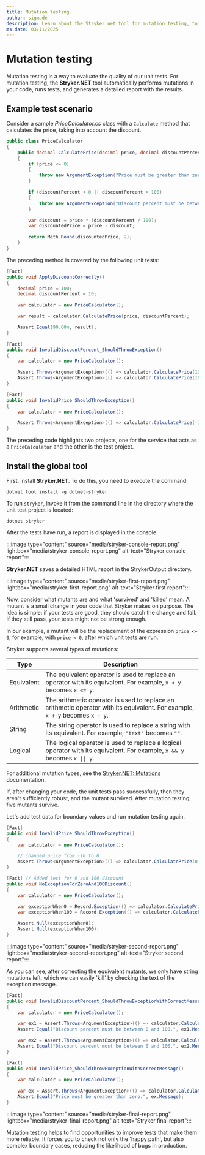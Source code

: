 ```yaml
---
title: Mutation testing
author: sigmade
description: Learn about the Stryker.net tool for mutation testing, to evaluate the quality of your unit tests.
ms.date: 03/11/2025
---
```


# Mutation testing

Mutation testing is a way to evaluate the quality of our unit tests. For mutation testing, the **Stryker.NET** tool automatically performs mutations in your code, runs tests, and generates a detailed report with the results.

## Example test scenario

Consider a sample _PriceCalculator.cs_ class with a `Calculate` method that calculates the price, taking into account the discount.

```csharp
public class PriceCalculator
{
    public decimal CalculatePrice(decimal price, decimal discountPercent)
    {
        if (price <= 0)
        {
            throw new ArgumentException("Price must be greater than zero.");
        }

        if (discountPercent < 0 || discountPercent > 100)
        {
            throw new ArgumentException("Discount percent must be between 0 and 100.");
        }

        var discount = price * (discountPercent / 100);
        var discountedPrice = price - discount;

        return Math.Round(discountedPrice, 2);
    }
}
```

The preceding method is covered by the following unit tests:

```csharp
[Fact]
public void ApplyDiscountCorrectly()
{
    decimal price = 100;
    decimal discountPercent = 10;

    var calculator = new PriceCalculator();

    var result = calculator.CalculatePrice(price, discountPercent);

    Assert.Equal(90.00m, result);
}

[Fact]
public void InvalidDiscountPercent_ShouldThrowException()
{
    var calculator = new PriceCalculator();

    Assert.Throws<ArgumentException>(() => calculator.CalculatePrice(100, -1));
    Assert.Throws<ArgumentException>(() => calculator.CalculatePrice(100, 101));
}

[Fact]
public void InvalidPrice_ShouldThrowException()
{
    var calculator = new PriceCalculator();

    Assert.Throws<ArgumentException>(() => calculator.CalculatePrice(-10, 10));
}
```


The preceding code highlights two projects, one for the service that acts as a `PriceCalculator` and the other is the test project.

## Install the global tool

First, install **Stryker.NET**.
To do this, you need to execute the command:

```dotnetcli
dotnet tool install -g dotnet-stryker
```

To run `stryker`, invoke it from the command line in the directory where the unit test project is located:

```dotnetcli
dotnet stryker
```

After the tests have run, a report is displayed in the console.

:::image type="content" source="media/stryker-console-report.png" lightbox="media/stryker-console-report.png" alt-text="Stryker console report":::

**Stryker.NET** saves a detailed HTML report in the StrykerOutput directory.

:::image type="content" source="media/stryker-first-report.png" lightbox="media/stryker-first-report.png" alt-text="Stryker first report":::

Now, consider what mutants are and what 'survived' and 'killed' mean. A mutant is a small change in your code that Stryker makes on purpose. The idea is simple: if your tests are good, they should catch the change and fail. If they still pass, your tests might not be strong enough. 

In our example, a mutant will be the replacement of the expression `price <= 0`, for example, with `price < 0`, after which unit tests are run.

Stryker supports several types of mutations:

| Type | Description |
|--|--|
| Equivalent | The equivalent operator is used to replace an operator with its equivalent. For example, `x < y` becomes `x <= y`. |
| Arithmetic | The arithmetic operator is used to replace an arithmetic operator with its equivalent. For example, `x + y` becomes `x - y`. |
| String | The string operator is used to replace a string with its equivalent. For example, `"text"` becomes `""`. |
| Logical | The logical operator is used to replace a logical operator with its equivalent. For example, `x && y` becomes `x \|\| y`. |

For additional mutation types, see the [Stryker.NET: Mutations](https://stryker-mutator.io/docs/stryker-net/mutations) documentation.

If, after changing your code, the unit tests pass successfully, then they aren't sufficiently robust, and the mutant survived.
After mutation testing, five mutants survive.

Let's add test data for boundary values and run mutation testing again.

```csharp
[Fact]
public void InvalidPrice_ShouldThrowException()
{
    var calculator = new PriceCalculator();

    // changed price from -10 to 0
    Assert.Throws<ArgumentException>(() => calculator.CalculatePrice(0, 10));
}

[Fact] // Added test for 0 and 100 discount
public void NoExceptionForZeroAnd100Discount()
{
    var calculator = new PriceCalculator();

    var exceptionWhen0 = Record.Exception(() => calculator.CalculatePrice(100, 0));
    var exceptionWhen100 = Record.Exception(() => calculator.CalculatePrice(100, 100));

    Assert.Null(exceptionWhen0);
    Assert.Null(exceptionWhen100);
}
```

:::image type="content" source="media/stryker-second-report.png" lightbox="media/stryker-second-report.png" alt-text="Stryker second report":::

As you can see, after correcting the equivalent mutants, we only have string mutations left, which we can easily 'kill' by checking the text of the exception message.

```csharp
[Fact]
public void InvalidDiscountPercent_ShouldThrowExceptionWithCorrectMessage()
{
    var calculator = new PriceCalculator();

    var ex1 = Assert.Throws<ArgumentException>(() => calculator.CalculatePrice(100, -1));
    Assert.Equal("Discount percent must be between 0 and 100.", ex1.Message);

    var ex2 = Assert.Throws<ArgumentException>(() => calculator.CalculatePrice(100, 101));
    Assert.Equal("Discount percent must be between 0 and 100.", ex2.Message);
}

[Fact]
public void InvalidPrice_ShouldThrowExceptionWithCorrectMessage()
{
    var calculator = new PriceCalculator();

    var ex = Assert.Throws<ArgumentException>(() => calculator.CalculatePrice(0, 10));
    Assert.Equal("Price must be greater than zero.", ex.Message);
}
```

:::image type="content" source="media/stryker-final-report.png" lightbox="media/stryker-final-report.png" alt-text="Stryker final report":::

Mutation testing helps to find opportunities to improve tests that make them more reliable. It forces you to check not only the 'happy path', but also complex boundary cases, reducing the likelihood of bugs in production.